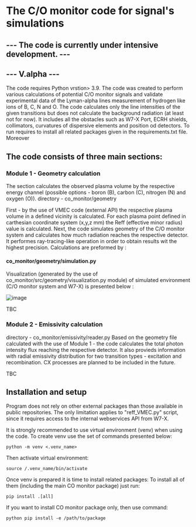 

# The C/O monitor code for signal's simulations

## --- The code is currently under intensive development. ---
## --- V.alpha ---

The code requires Python vrstion> 3.9.
The code was created to perform various calculations of potential C/O monitor signals and validate experimental data of the Lyman-alpha lines measurement of hydrogen like ions of B, C, N and O. The code calculates only the line intensities of the given transitions but does not calculate the background radiation (at least not for now). It includes all the obstacles such as W7-X Port, ECRH shields, collimators, curvatures of dispersive elements and position od detectors. 
To run requires to install all related packages given in the requirements.txt file.
Moreover



## The code consists of three main sections:
### Module 1 - Geometry calculation

The section calculates the observed plasma volume by the respective energy channel (possible options - boron (B), carbon (C), nitrogen (N) and oxygen (O)). 
directory - co_monitor/geometry 

First - by the use of VMEC code (external API) the respective plasma volume in a defined vicinity is calculated. For each plasma point defined in carthesian coordinate system (x,y,z  mm) the Reff (effective minor radius) value is calculated. 
Next, the code simulates geometry of the C/O monitor system and calculates how much radiation reaches the respective detector. It performes ray-tracing-like operation in order to obtain results wit the highest precision. 
Calculations are preformed by : 
#### co_monitor/geometry/simulation.py

Visualization (generated by the use of co_monitor/src/geometry/visualization.py module) of simulated environment (C/O monitor system and W7-X) is presented below :

![image](https://user-images.githubusercontent.com/53053987/218479276-a48353f5-eb2e-41cd-b642-afe016b43731.png)

TBC


### Module 2 - Emissivity calculation

directory - co_monitor/emissivity/reader.py
Based on the geometry file calculated with the use of Module 1 - the code calculates the total photon intensity flux reaching the respective detector.
It also provieds information with radial emissivity distribution for two transition types - excitation and recombination. CX processes are planned to be included in the future.

TBC

## Installation and setup
Program does not rely on other external packages than those available in public repositories.
The only limitation applies to "reff_VMEC.py" script, since it requires access to the internal webservices API from W7-X.

It is strongly recommended to use virtual environment (venv) when using the code.
To create venv use the set of commands presented below:
```
python -m venv <.venv_name>
```

Then activate virtual environment:
```
source /.venv_name/bin/activate
```

Once venv is prepared it is time to install related packages:
To install all of them (including the main CO monitor package) just run:
```
pip install .[all]
```

If you want to install CO monitor package only, then use command:

```
python pip install -e /path/to/package
```


